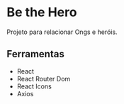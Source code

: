 # Be the Hero

Projeto para relacionar Ongs e heróis.

## Ferramentas

* React
* React Router Dom
* React Icons
* Axios
